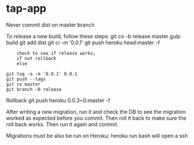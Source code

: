 tap-app
=======

Never commit dist on master branch

To release a new build, follow these steps:
	git co -b release master
	gulp build
	git add dist
	git ci -m '0.0.1'
	git push heroku head:master -f

		check to see if release works;
		if not rollback
		else

	git tag -a -m '0.0.1' 0.0.1
	git push --tags
	git co master
	git branch -D release

Rollback
	git push heroku 0.0.3~0:master -f

After writing a new migration, run it and check the DB to see the migration worked as expected before you commit. Then roll it back to make sure the roll back works. Then run it again and commit.

Migrations must be also be run on Heroku:
	heroku run bash
will open a ssh
